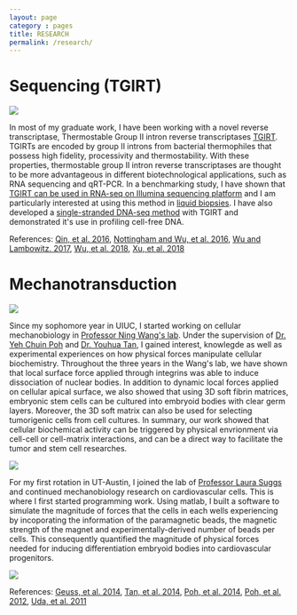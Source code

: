 ```yaml
---
layout: page
category : pages
title: RESEARCH
permalink: /research/
---
```


# Sequencing (TGIRT) #
<img src="{{ site.baseurl }}/assets/research_images/genomics.png" /> 

In most of my graduate work, I have been working with a novel reverse transcriptase, Thermostable Group II intron reverse transcriptases [TGIRT](http://www.ingex.com/). TGIRTs are encoded by group II introns from bacterial thermophiles that possess high fidelity, processivity and thermostability. With these properties, thermostable group II intron reverse transcriptases are thought to be more advantageous in different biotechnological applications, such as RNA sequencing and qRT-PCR. In a benchmarking study, I have shown that [TGIRT can be used in RNA-seq on Illumina sequencing platform](http://rnajournal.cshlp.org/content/22/4/597) and I am particularly interested at using this method in [liquid biopsies](https://rnajournal.cshlp.org/content/early/2015/11/09/rna.054809.115). I have also developed a [single-stranded DNA-seq method](https://www.nature.com/articles/s41598-017-09064-w) with TGIRT and demonstrated it's use in profiling cell-free DNA.


References: [Qin, et al. 2016](https://rnajournal.cshlp.org/content/22/1/111.short), [Nottingham and Wu, et al. 2016](https://rnajournal.cshlp.org/content/early/2016/01/29/rna.055558.115?top=1), [Wu and Lambowitz. 2017](https://www.nature.com/articles/s41598-017-09064-w), [Wu, et al. 2018](https://bmcgenomics.biomedcentral.com/articles/10.1186/s12864-018-4869-5), [Xu, et al. 2018](https://www.nature.com/articles/s41598-019-44457-z#Sec19)


# Mechanotransduction #
<img src="{{ site.baseurl }}/assets/research_images/mechanobiology.png" /> 

Since my sophomore year in UIUC, I started working on cellular mechanobiology in [Professor Ning Wang's lab](https://mechanical.illinois.edu/directory/faculty/nwangrw). Under the supervision of [Dr. Yeh Chuin Poh](https://www.linkedin.com/in/yehchuinpoh) and [Dr. Youhua Tan](https://sites.google.com/site/youhuatan/home1), I gained interest, knowlegde as well as experimental experiences on how physical forces manipulate cellular biochemistry. Throughout the three years in the Wang's lab, we have shown that local surface force applied through integrins was able to induce dissociation of nuclear bodies. In addition to dynamic local forces applied on cellular apical surface, we also showed that using 3D soft fibrin matrices, embryonic stem cells can be cultured into embryoid bodies with clear germ layers. Moreover, the 3D soft matrix can also be used for selecting tumorigenic cells from cell cultures. In summary, our work showed that cellular biochemical activity can be triggered by physical envrionment via cell-cell or cell-matrix interactions, and can be a direct way to facilitate the tumor and stem cell researches.

<div markdown='1'>
<a href="http://www.ncbi.nlm.nih.gov/pubmed/22643893" >
<img src="{{ site.baseurl }}/assets/research_images/cajalBody.png" /> 
</a>

For my first rotation in UT-Austin, I joined the lab of [Professor Laura Suggs](http://research.bme.utexas.edu/suggs/Suggs_lab_website/The_Suggs_Lab.html) and continued mechanobiology research on cardiovascular cells. This is where I first started programming work. Using matlab, I built a software to simulate the magnitude of forces that the cells in each wells experiencing by incoporating the information of the paramagnetic beads, the magnetic strength of the magnet and experimentally-derived number of beads per cells. This consequently quantified the magnitude of physical forces needed for inducing differentiation embryoid bodies into cardiovascular progenitors.

<div markdown='1'>
<a href="http://www.ncbi.nlm.nih.gov/pubmed/25501004" >
<img src="{{ site.baseurl }}/assets/research_images/guess_setup.png"  />
</a>

References: [Geuss, et al. 2014](https://journals.plos.org/plosone/article/file?id=10.1371/journal.pone.0113982&type=printable), [Tan, et al. 2014](https://www.nature.com/articles/ncomms5619), [Poh, et al. 2014](http://www.nature.com/ncomms/2014/140530/ncomms5000/pdf/ncomms5000.pdf), [Poh, et al. 2012](http://www.nature.com/ncomms/journal/v3/n5/pdf/ncomms1873.pdf), [Uda, et al. 2011](http://www.ncbi.nlm.nih.gov/pmc/articles/PMC3221912/pdf/nihms333966.pdf)

